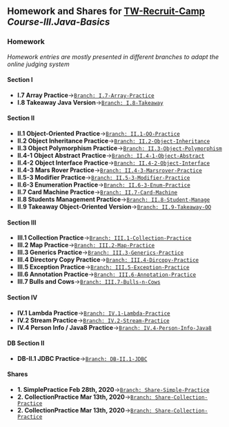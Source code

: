 ## Homework and Shares for [TW-Recruit-Camp](https://github.com/thoughtworks-recruit-camp) *Course-III.Java-Basics*
### Homework 
*Homework entries are mostly presented in different branches to adapt the online judging system*
#### Section I
* **I.7 Array Practice**->[`Branch: I.7-Array-Practice`](https://github.com/thoughtworks-recruit-camp/Course-III.Java-Basics/tree/I.7-Array-Practice)
* **I.8 Takeaway Java Version**->[`Branch: I.8-Takeaway`](https://github.com/thoughtworks-recruit-camp/Course-III.Java-Basics/tree/I.8-Takeaway)
#### Section II
* **II.1 Object-Oriented Practice**->[`Branch: II.1-OO-Practice`](https://github.com/thoughtworks-recruit-camp/Course-III.Java-Basics/tree/II.1-OO-Practice)
* **II.2 Object Inheritance Practice**->[`Branch: II.2-Object-Inheritance`](https://github.com/thoughtworks-recruit-camp/Course-III.Java-Basics/tree/II.2-Object-Inheritance)
* **II.3 Object Polymorphism Practice**->[`Branch: II.3-Object-Polymorphism`](https://github.com/thoughtworks-recruit-camp/Course-III.Java-Basics/tree/II.3-Object-Polymorphism)
* **II.4-1 Object Abstract Practice**->[`Branch: II.4-1-Object-Abstract`](https://github.com/thoughtworks-recruit-camp/Course-III.Java-Basics/tree/II.4-1-Object-Abstract)
* **II.4-2 Object Interface Practice**->[`Branch: II.4-2-Object-Interface`](https://github.com/thoughtworks-recruit-camp/Course-III.Java-Basics/tree/II.4-2-Object-Interface)
* **II.4-3 Mars Rover Practice**->[`Branch: II.4-3-Marsrover-Practice`](https://github.com/thoughtworks-recruit-camp/Course-III.Java-Basics/tree/II.4-3-Marsrover-Practice)
* **II.5-3 Modifier Practice**->[`Branch: II.5-3-Modifier-Practice`](https://github.com/thoughtworks-recruit-camp/Course-III.Java-Basics/tree/II.5-3-Modifier-Practice)
* **II.6-3 Enumeration Practice**->[`Branch: II.6-3-Enum-Practice`](https://github.com/thoughtworks-recruit-camp/Course-III.Java-Basics/tree/II.6-3-Enum-Practice)
* **II.7 Card Machine Practice**->[`Branch: II.7-Card-Machine`](https://github.com/thoughtworks-recruit-camp/Course-III.Java-Basics/tree/II.7-Card-Machine)
* **II.8 Students Management Practice**->[`Branch: II.8-Student-Manage`](https://github.com/thoughtworks-recruit-camp/Course-III.Java-Basics/tree/II.8-Student-Manage)
* **II.9 Takeaway Object-Oriented Version**->[`Branch: II.9-Takeaway-OO`](https://github.com/thoughtworks-recruit-camp/Course-III.Java-Basics/tree/II.9-Takeaway-OO)
#### Section III
* **III.1 Collection Practice**->[`Branch: III.1-Collection-Practice`](https://github.com/thoughtworks-recruit-camp/Course-III.Java-Basics/tree/III.1-Collection-Practice)
* **III.2 Map Practice**->[`Branch: III.2-Map-Practice`](https://github.com/thoughtworks-recruit-camp/Course-III.Java-Basics/tree/III.2-Map-Practice)
* **III.3 Generics Practice**->[`Branch: III.3-Generics-Practice`](https://github.com/thoughtworks-recruit-camp/Course-III.Java-Basics/tree/III.3-Generics-Practice)
* **III.4 Directory Copy Practice**->[`Branch: III.4-Dircopy-Practice`](https://github.com/thoughtworks-recruit-camp/Course-III.Java-Basics/tree/III.4-Dircopy-Practice)
* **III.5 Exception Practice**->[`Branch: III.5-Exception-Practice`](https://github.com/thoughtworks-recruit-camp/Course-III.Java-Basics/tree/III.5-Exception-Practice)
* **III.6 Annotation Practice**->[`Branch: III.6-Annotation-Practice`](https://github.com/thoughtworks-recruit-camp/Course-III.Java-Basics/tree/III.6-Annotation-Practice)
* **III.7 Bulls and Cows**->[`Branch: III.7-Bulls-n-Cows`](https://github.com/thoughtworks-recruit-camp/Course-III.Java-Basics/tree/III.7-Bulls-n-Cows)
#### Section IV
* **IV.1 Lambda Practice**->[`Branch: IV.1-Lambda-Practice`](https://github.com/thoughtworks-recruit-camp/Course-III.Java-Basics/tree/IV.1-Lambda-Practice)
* **IV.2 Stream Practice**->[`Branch: IV.2-Stream-Practice`](https://github.com/thoughtworks-recruit-camp/Course-III.Java-Basics/tree/IV.2-Stream-Practice)
* **IV.4 Person Info / Java8 Practice**->[`Branch: IV.4-Person-Info-Java8`](https://github.com/thoughtworks-recruit-camp/Course-III.Java-Basics/tree/IV.4-Person-Info-Java8)
#### DB Section II
* **DB-II.1 JDBC Practice**->[`Branch: DB-II.1-JDBC`](https://github.com/thoughtworks-recruit-camp/Course-III.Java-Basics/tree/DB-II.1-JDBC)
#### Shares
* **1. SimplePractice Feb 28th, 2020**->[`Branch: Share-Simple-Practice`](https://github.com/thoughtworks-recruit-camp/Course-III.Java-Basics/tree/Share-Simple-Practice)
* **2. CollectionPractice Mar 13th, 2020**->[`Branch: Share-Collection-Practice`](https://github.com/thoughtworks-recruit-camp/Course-III.Java-Basics/tree/Share-Collection-Practice)
* **2. CollectionPractice Mar 13th, 2020**->[`Branch: Share-Collection-Practice`](https://github.com/thoughtworks-recruit-camp/Course-III.Java-Basics/tree/Share-Collection-Practice)
